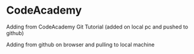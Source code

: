 # CodeAcademy
 
Adding from CodeAcademy Git Tutorial (added on local pc and pushed to github)

Adding from github on browser and pulling to local machine
